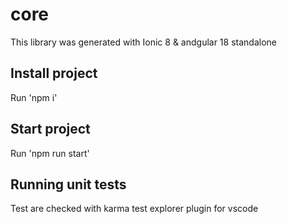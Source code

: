 # core

This library was generated with Ionic 8 & andgular 18 standalone

## Install project
Run 'npm i'

## Start project
Run 'npm run start'

## Running unit tests
Test are checked with karma test explorer plugin for vscode

